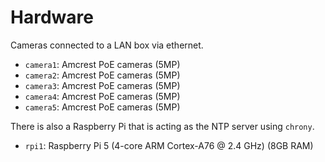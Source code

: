 # Hardware

Cameras connected to a LAN box via ethernet.

- `camera1`: Amcrest PoE cameras (5MP)
- `camera2`: Amcrest PoE cameras (5MP)
- `camera3`: Amcrest PoE cameras (5MP)
- `camera4`: Amcrest PoE cameras (5MP)
- `camera5`: Amcrest PoE cameras (5MP)

There is also a Raspberry Pi that is acting as the NTP server using `chrony`.

- `rpi1`: Raspberry Pi 5 (4-core ARM Cortex-A76 @ 2.4 GHz) (8GB RAM)